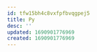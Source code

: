 ```yaml
---
id: tfw15bh4c8vxfpfbvqgpej5
title: Py
desc: ''
updated: 1690901776969
created: 1690901776969
---
```

